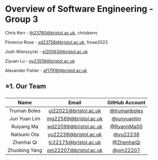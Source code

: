 # Overview of Software Engineering - Group 3

Chris Kerr - th23780@bristol.ac.uk, chriskerrc

Florence Rose - xd23758@bristol.ac.uk, frose2023

Josh Wierszycki - el20063@bristol.ac.uk

Ziyuan Lu - py23518@bristol.ac.uk

Alexander Fisher - af17918@bristol.ac.uk


## ⭐1. Our Team
<table align="center">
  <thead>
    <tr>
      <th style="text-align:center">Name</th>
      <th style="text-align:center">Email</th>
      <th style="text-align:center">GitHub Account</th>
    </tr>
  </thead>
  <tbody>
    <tr>
      <td style="text-align:center">Truman Boles</td>
      <td style="text-align:center"><a href="mailto:ui22021@bristol.ac.uk">ui22021@bristol.ac.uk</a></td>
      <td style="text-align:center"><a href="https://github.com/trumanboles">@trumanboles</a></td>
    </tr>
    <tr>
      <td style="text-align:center">Jun Yuan Lim</td>
      <td style="text-align:center"><a href="mailto:mg22569@bristol.ac.uk">mg22569@bristol.ac.uk</a></td>
      <td style="text-align:center"><a href="https://github.com/junyuanlim">@junyuanlim</a></td>
    </tr>
    <tr>
      <td style="text-align:center">Ruiyang Ma</td>
      <td style="text-align:center"><a href="mailto:wd22099@bristol.ac.uk">wd22099@bristol.ac.uk</a></td>
      <td style="text-align:center"><a href="https://github.com/RyannMa00">@RyannMa00</a></td>
    </tr>
    <tr>
      <td style="text-align:center">Natsumi Ota</td>
      <td style="text-align:center"><a href="mailto:yu22238@bristol.ac.uk">yu22238@bristol.ac.uk</a></td>
      <td style="text-align:center"><a href="https://github.com/yu22238">@yu22238</a></td>
    </tr>
    <tr>
      <td style="text-align:center">Zhenhai Qi</td>
      <td style="text-align:center"><a href="mailto:lc22175@bristol.ac.uk">lc22175@bristol.ac.uk</a></td>
      <td style="text-align:center"><a href="https://github.com/ZhenhaiQi">@ZhenhaiQi</a></td>
    </tr>
    <tr>
      <td style="text-align:center">Zhuobing Yang</td>
      <td style="text-align:center"><a href="mailto:om22207@bristol.ac.uk">om22207@bristol.ac.uk</a></td>
      <td style="text-align:center"><a href="https://github.com/om22207">@om22207</a></td>
    </tr>
  </tbody>
</table>
